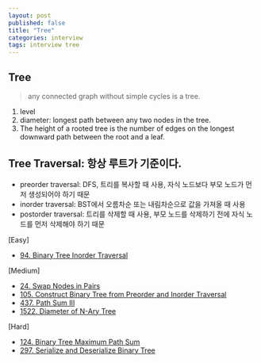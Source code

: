 ```yaml
---
layout: post
published: false
title: "Tree"
categories: interview
tags: interview tree
---
```


## Tree
> any connected graph without simple cycles is a tree.

1. level
2. diameter: longest path between any two nodes in the tree. 
3. The height of a rooted tree is the number of edges on the longest downward path between the root and a leaf.

## Tree Traversal: 항상 루트가 기준이다.
- preorder traversal: DFS, 트리를 복사할 때 사용, 자식 노드보다 부모 노드가 먼저 생성되어야 하기 때문
- inorder traversal: BST에서 오름차순 또는 내림차순으로 값을 가져올 때 사용
- postorder traversal: 트리를 삭제할 때 사용, 부모 노드를 삭제하기 전에 자식 노드를 먼저 삭제해야 하기 때문

[Easy]
- [94. Binary Tree Inorder Traversal](https://leetcode.com/problems/binary-tree-inorder-traversal/)

[Medium]
- [24. Swap Nodes in Pairs](https://leetcode.com/problems/swap-nodes-in-pairs)
- [105. Construct Binary Tree from Preorder and Inorder Traversal](https://leetcode.com/problems/construct-binary-tree-from-preorder-and-inorder-traversal/)
- [437. Path Sum III](https://leetcode.com/problems/path-sum-iii/)
- [1522. Diameter of N-Ary Tree](https://leetcode.com/problems/diameter-of-n-ary-tree/)

[Hard]
- [124. Binary Tree Maximum Path Sum](https://leetcode.com/problems/binary-tree-maximum-path-sum/)
- [297. Serialize and Deserialize Binary Tree](https://leetcode.com/problems/serialize-and-deserialize-binary-tree/)